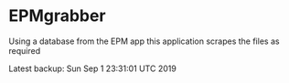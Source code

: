 # EPMgrabber
Using a database from the EPM app this application scrapes the files as required


Latest backup: Sun Sep 1 23:31:01 UTC 2019
